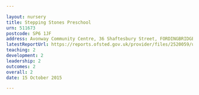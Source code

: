 ```yaml
---

layout: nursery
title: Stepping Stones Preschool
urn: 511673
postcode: SP6 1JF
address: Avonway Community Centre, 36 Shaftesbury Street, FORDINGBRIDGE, Hampshire, SP6 1JF
latestReportUrl: https://reports.ofsted.gov.uk/provider/files/2520059/urn/511673.pdf
teaching: 2
development: 2
leadership: 2
outcomes: 2
overall: 2
date: 15 October 2015

---
```

